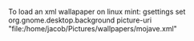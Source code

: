 To load an xml wallapaper on linux mint:
gsettings set org.gnome.desktop.background picture-uri "file:/home/jacob/Pictures/wallpapers/mojave.xml"
